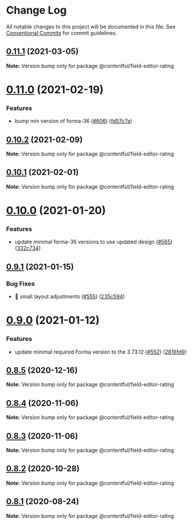# Change Log

All notable changes to this project will be documented in this file.
See [Conventional Commits](https://conventionalcommits.org) for commit guidelines.

## [0.11.1](https://github.com/contentful/field-editors/compare/@contentful/field-editor-rating@0.11.0...@contentful/field-editor-rating@0.11.1) (2021-03-05)

**Note:** Version bump only for package @contentful/field-editor-rating





# [0.11.0](https://github.com/contentful/field-editors/compare/@contentful/field-editor-rating@0.10.2...@contentful/field-editor-rating@0.11.0) (2021-02-19)


### Features

* bump min version of forma-36 ([#606](https://github.com/contentful/field-editors/issues/606)) ([fd57c7a](https://github.com/contentful/field-editors/commit/fd57c7a4312766af38c01507f17706ab22992617))





## [0.10.2](https://github.com/contentful/field-editors/compare/@contentful/field-editor-rating@0.10.1...@contentful/field-editor-rating@0.10.2) (2021-02-09)

**Note:** Version bump only for package @contentful/field-editor-rating





## [0.10.1](https://github.com/contentful/field-editors/compare/@contentful/field-editor-rating@0.10.0...@contentful/field-editor-rating@0.10.1) (2021-02-01)

**Note:** Version bump only for package @contentful/field-editor-rating





# [0.10.0](https://github.com/contentful/field-editors/compare/@contentful/field-editor-rating@0.9.1...@contentful/field-editor-rating@0.10.0) (2021-01-20)


### Features

* update minimal forma-36 versions to use updated design ([#565](https://github.com/contentful/field-editors/issues/565)) ([332c734](https://github.com/contentful/field-editors/commit/332c734bfaf54f0e9773fcbb460d743b1f5459ec))





## [0.9.1](https://github.com/contentful/field-editors/compare/@contentful/field-editor-rating@0.9.0...@contentful/field-editor-rating@0.9.1) (2021-01-15)


### Bug Fixes

* 🐛 small layout adjustments ([#555](https://github.com/contentful/field-editors/issues/555)) ([235c594](https://github.com/contentful/field-editors/commit/235c5941db152d2921a9ef134c1a71b0069a4dc2))





# [0.9.0](https://github.com/contentful/field-editors/compare/@contentful/field-editor-rating@0.8.5...@contentful/field-editor-rating@0.9.0) (2021-01-12)


### Features

* update minimal required Forma version to the 3.73.12 ([#552](https://github.com/contentful/field-editors/issues/552)) ([2816fd9](https://github.com/contentful/field-editors/commit/2816fd960c28815faebf49a9ef8f4c4c0d91fc36))





## [0.8.5](https://github.com/contentful/field-editors/compare/@contentful/field-editor-rating@0.8.4...@contentful/field-editor-rating@0.8.5) (2020-12-16)

**Note:** Version bump only for package @contentful/field-editor-rating





## [0.8.4](https://github.com/contentful/field-editors/compare/@contentful/field-editor-rating@0.8.3...@contentful/field-editor-rating@0.8.4) (2020-11-06)

**Note:** Version bump only for package @contentful/field-editor-rating





## [0.8.3](https://github.com/contentful/field-editors/compare/@contentful/field-editor-rating@0.8.2...@contentful/field-editor-rating@0.8.3) (2020-11-06)

**Note:** Version bump only for package @contentful/field-editor-rating





## [0.8.2](https://github.com/contentful/field-editors/compare/@contentful/field-editor-rating@0.8.1...@contentful/field-editor-rating@0.8.2) (2020-10-28)

**Note:** Version bump only for package @contentful/field-editor-rating





## [0.8.1](https://github.com/contentful/field-editors/compare/@contentful/field-editor-rating@0.8.0...@contentful/field-editor-rating@0.8.1) (2020-08-24)

**Note:** Version bump only for package @contentful/field-editor-rating
